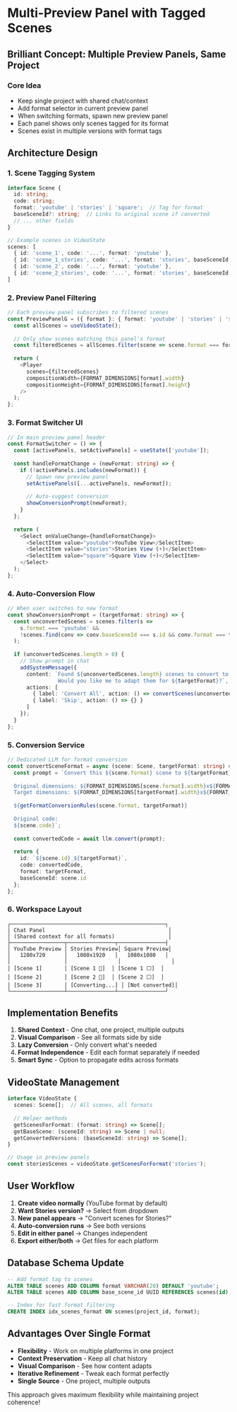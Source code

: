 # Multi-Preview Panel with Tagged Scenes

## Brilliant Concept: Multiple Preview Panels, Same Project

### Core Idea
- Keep single project with shared chat/context
- Add format selector in current preview panel
- When switching formats, spawn new preview panel
- Each panel shows only scenes tagged for its format
- Scenes exist in multiple versions with format tags

## Architecture Design

### 1. Scene Tagging System
```typescript
interface Scene {
  id: string;
  code: string;
  format: 'youtube' | 'stories' | 'square';  // Tag for format
  baseSceneId?: string;  // Links to original scene if converted
  // ... other fields
}

// Example scenes in VideoState
scenes: [
  { id: 'scene_1', code: '...', format: 'youtube' },
  { id: 'scene_1_stories', code: '...', format: 'stories', baseSceneId: 'scene_1' },
  { id: 'scene_2', code: '...', format: 'youtube' },
  { id: 'scene_2_stories', code: '...', format: 'stories', baseSceneId: 'scene_2' }
]
```

### 2. Preview Panel Filtering
```typescript
// Each preview panel subscribes to filtered scenes
const PreviewPanelG = ({ format }: { format: 'youtube' | 'stories' | 'square' }) => {
  const allScenes = useVideoState();
  
  // Only show scenes matching this panel's format
  const filteredScenes = allScenes.filter(scene => scene.format === format);
  
  return (
    <Player
      scenes={filteredScenes}
      compositionWidth={FORMAT_DIMENSIONS[format].width}
      compositionHeight={FORMAT_DIMENSIONS[format].height}
    />
  );
};
```

### 3. Format Switcher UI
```typescript
// In main preview panel header
const FormatSwitcher = () => {
  const [activePanels, setActivePanels] = useState(['youtube']);
  
  const handleFormatChange = (newFormat: string) => {
    if (!activePanels.includes(newFormat)) {
      // Spawn new preview panel
      setActivePanels([...activePanels, newFormat]);
      
      // Auto-suggest conversion
      showConversionPrompt(newFormat);
    }
  };
  
  return (
    <Select onValueChange={handleFormatChange}>
      <SelectItem value="youtube">YouTube View</SelectItem>
      <SelectItem value="stories">Stories View (+)</SelectItem>
      <SelectItem value="square">Square View (+)</SelectItem>
    </Select>
  );
};
```

### 4. Auto-Conversion Flow
```typescript
// When user switches to new format
const showConversionPrompt = (targetFormat: string) => {
  const unconvertedScenes = scenes.filter(s => 
    s.format === 'youtube' && 
    !scenes.find(conv => conv.baseSceneId === s.id && conv.format === targetFormat)
  );
  
  if (unconvertedScenes.length > 0) {
    // Show prompt in chat
    addSystemMessage({
      content: `Found ${unconvertedScenes.length} scenes to convert to ${targetFormat} format. 
                Would you like me to adapt them for ${targetFormat}?`,
      actions: [
        { label: 'Convert All', action: () => convertScenes(unconvertedScenes, targetFormat) },
        { label: 'Skip', action: () => {} }
      ]
    });
  }
};
```

### 5. Conversion Service
```typescript
// Dedicated LLM for format conversion
const convertSceneFormat = async (scene: Scene, targetFormat: string) => {
  const prompt = `Convert this ${scene.format} scene to ${targetFormat} format.
    
  Original dimensions: ${FORMAT_DIMENSIONS[scene.format].width}x${FORMAT_DIMENSIONS[scene.format].height}
  Target dimensions: ${FORMAT_DIMENSIONS[targetFormat].width}x${FORMAT_DIMENSIONS[targetFormat].height}
  
  ${getFormatConversionRules(scene.format, targetFormat)}
  
  Original code:
  ${scene.code}`;
  
  const convertedCode = await llm.convert(prompt);
  
  return {
    id: `${scene.id}_${targetFormat}`,
    code: convertedCode,
    format: targetFormat,
    baseSceneId: scene.id
  };
};
```

### 6. Workspace Layout
```
┌─────────────────────────────────────────────────┐
│ Chat Panel                                       │
│ (Shared context for all formats)                 │
├─────────────────┬───────────────┬───────────────┤
│ YouTube Preview │ Stories Preview│ Square Preview│
│   1280x720      │   1080x1920   │   1080x1080   │
│                 │                │                │
│ [Scene 1]       │ [Scene 1 📱]  │ [Scene 1 ⬜]  │
│ [Scene 2]       │ [Scene 2 📱]  │ [Scene 2 ⬜]  │
│ [Scene 3]       │ [Converting...] │ [Not converted]│
└─────────────────┴───────────────┴───────────────┘
```

## Implementation Benefits

1. **Shared Context** - One chat, one project, multiple outputs
2. **Visual Comparison** - See all formats side by side
3. **Lazy Conversion** - Only convert what's needed
4. **Format Independence** - Edit each format separately if needed
5. **Smart Sync** - Option to propagate edits across formats

## VideoState Management

```typescript
interface VideoState {
  scenes: Scene[];  // All scenes, all formats
  
  // Helper methods
  getScenesForFormat: (format: string) => Scene[];
  getBaseScene: (sceneId: string) => Scene | null;
  getConvertedVersions: (baseSceneId: string) => Scene[];
}

// Usage in preview panels
const storiesScenes = videoState.getScenesForFormat('stories');
```

## User Workflow

1. **Create video normally** (YouTube format by default)
2. **Want Stories version?** → Select from dropdown
3. **New panel appears** → "Convert scenes for Stories?"
4. **Auto-conversion runs** → See both versions
5. **Edit in either panel** → Changes independent
6. **Export either/both** → Get files for each platform

## Database Schema Update

```sql
-- Add format tag to scenes
ALTER TABLE scenes ADD COLUMN format VARCHAR(20) DEFAULT 'youtube';
ALTER TABLE scenes ADD COLUMN base_scene_id UUID REFERENCES scenes(id);

-- Index for fast format filtering
CREATE INDEX idx_scenes_format ON scenes(project_id, format);
```

## Advantages Over Single Format

- **Flexibility** - Work on multiple platforms in one project
- **Context Preservation** - Keep all chat history
- **Visual Comparison** - See how content adapts
- **Iterative Refinement** - Tweak each format perfectly
- **Single Source** - One project, multiple outputs

This approach gives maximum flexibility while maintaining project coherence!